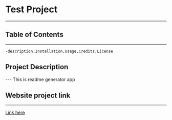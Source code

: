 
# Test Project 
---
## Table of Contents
---
    -description,Installation,Usage,Credits,License
    
## Project Description
--- This is readme generator app



## Website project link
---
[Link here](www.generatorReadmeApp.com)

